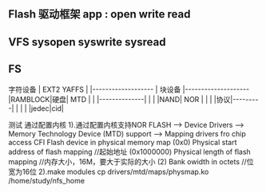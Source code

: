 Flash 驱动框架
	app : open write read 
------------------------------
VFS sysopen syswrite sysread 
------------------------------
FS
------------------------------
字符设备 |  EXT2  YAFFS	|
	     |-------------------
	     |		块设备
	     |--------------------
	     |RAMBLOCK|硬盘|   MTD
		 |		  |    |--------------|
		 |		  |	   |NAND|   NOR   |
		 |		  |    |协议|---------|
		 |		  |    |    |jedec|cid|

		 
		 
测试 通过配置内核
 1).通过配置内核支持NOR FLASH
 --> Device Drivers
     --> Memory Technology Device (MTD) support 
         --> Mapping drivers fro chip access
         <M> CFI Flash device in physical memory map
         (0x0) Physical start address of flash mapping     //起始地址
         (0x1000000) Physical length of flash mapping    //内存大小，16M，要大于实际的大小
         (2) Bank owidth in octets                        //位宽为16位
 2).make modules
 cp drivers/mtd/maps/physmap.ko  /home/study/nfs_home    
  


